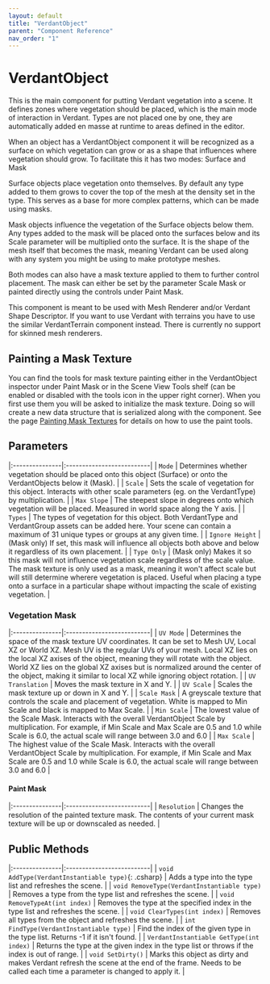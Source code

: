 ```yaml
---
layout: default
title: "VerdantObject"
parent: "Component Reference"
nav_order: "1"
---
```


# VerdantObject
This is the main component for putting Verdant vegetation into a scene. It defines zones where vegetation should be placed, which is the main mode of interaction in Verdant. Types are not placed one by one, they are automatically added en masse at runtime to areas defined in the editor. 

When an object has a VerdantObject component it will be recognized as a surface on which vegetation can grow or as a shape that influences where vegetation should grow. To facilitate this it has two modes: Surface and Mask

Surface objects place vegetation onto themselves. By default any type added to them grows to cover the top of the mesh at the density set in the type. This serves as a base for more complex patterns, which can be made using masks.

Mask objects influence the vegetation of the Surface objects below them. Any types added to the mask will be placed onto the surfaces below and its Scale parameter will be multiplied onto the surface. It is the shape of the mesh itself that becomes the mask, meaning Verdant can be used along with any system you might be using to make prototype meshes.

Both modes can also have a mask texture applied to them to further control placement. The mask can either be set by the parameter Scale Mask or painted directly using the controls under Paint Mask.

This component is meant to be used with Mesh Renderer and/or Verdant Shape Descriptor. If you want to use Verdant with terrains you have to use the similar VerdantTerrain component instead. There is currently no support for skinned mesh renderers.

## Painting a Mask Texture
You can find the tools for mask texture painting either in the VerdantObject inspector under Paint Mask or in the Scene View Tools shelf (can be enabled or disabled with the tools icon in the upper right corner). When you first use them you will be asked to initialize the mask texture. Doing so will create a new data structure that is serialized along with the component. See the page [Painting Mask Textures](../UserGuide/PaintingMaskTextures.html) for details on how to use the paint tools.

## Parameters

|:---------------|:--------------------------|
| `Mode` | Determines whether vegetation should be placed onto this object (Surface) or onto the VerdantObjects below it (Mask). |
| `Scale` | Sets the scale of vegetation for this object. Interacts with other scale parameters (eg. on the VerdantType) by multiplication. |
| `Max Slope` | The steepest slope in degrees onto which vegetation will be placed. Measured in world space along the Y axis. |
| `Types` | The types of vegetation for this object. Both VerdantType and VerdantGroup assets can be added here. Your scene can contain a maximum of 31 unique types or groups at any given time. |
| `Ignore Height` | (Mask only) If set, this mask will influence all objects both above and below it regardless of its own placement.  |
| `Type Only` | (Mask only) Makes it so this mask will not influence vegetation scale regardless of the scale value. The mask texture is only used as a mask, meaning it won't affect scale but will still determine wherere vegetation is placed. Useful when placing a type onto a surface in a particular shape without impacting the scale of existing vegetation.    |


### Vegetation Mask

|:---------------|:--------------------------|
| `UV Mode` | Determines the space of the mask texture UV coordinates. It can be set to Mesh UV, Local XZ or World XZ. Mesh UV is the regular UVs of your mesh. Local XZ lies on the local XZ axises of the object, meaning they will rotate with the object. World XZ lies on the global XZ axises but is normalized around the center of the object, making it similar to local XZ while ignoring object rotation. |
| `UV Translation` | Moves the mask texture in X and Y. |
| `UV Scale` | Scales the mask texture up or down in X and Y. |
| `Scale Mask` | A greyscale texture that controls the scale and placement of vegetation. White is mapped to Min Scale and black is mapped to Max Scale. |
| `Min Scale` | The lowest value of the Scale Mask. Interacts with the overall VerdantObject Scale by multiplication. For example, if Min Scale and Max Scale are 0.5 and 1.0 while Scale is 6.0, the actual scale will range between 3.0 and 6.0 |
| `Max Scale` | The highest value of the Scale Mask. Interacts with the overall VerdantObject Scale by multiplication. For example, if Min Scale and Max Scale are 0.5 and 1.0 while Scale is 6.0, the actual scale will range between 3.0 and 6.0 |

#### Paint Mask

|:---------------|:--------------------------|
| `Resolution` | Changes the resolution of the painted texture mask. The contents of your current mask texture will be up or downscaled as needed. |

## Public Methods

|:---------------|:--------------------------|
| `void AddType(VerdantInstantiable type)`{: .csharp} | Adds a type into the type list and refreshes the scene. |
| `void RemoveType(VerdantInstantiable type)` | Removes a type from the type list and refreshes the scene. |
| `void RemoveTypeAt(int index)` | Removes the type at the specified index in the type list and refreshes the scene. |
| `void ClearTypes(int index)` | Removes all types from the object and refreshes the scene. |
| `int FindType(VerdantInstantiable type)` | Find the index of the given type in the type list. Returns -1 if it isn't found. |
| `VerdantInstantiable GetType(int index)` | Returns the type at the given index in the type list or throws if the index is out of range. |
| `void SetDirty()` | Marks this object as dirty and makes Verdant refresh the scene at the end of the frame. Needs to be called each time a parameter is changed to apply it. |


